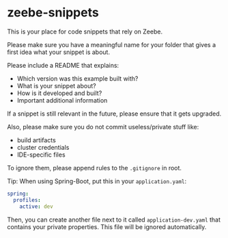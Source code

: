 # zeebe-snippets

This is your place for code snippets that rely on Zeebe.

Please make sure you have a meaningful name for your folder that gives a first idea what your snippet is about.

Please include a README that explains:
- Which version was this example built with?
- What is your snippet about?
- How is it developed and built?
- Important additional information

If a snippet is still relevant in the future, please ensure that it gets upgraded.

Also, please make sure you do not commit useless/private stuff like:
- build artifacts
- cluster credentials
- IDE-specific files

To ignore them, please append rules to the `.gitignore` in root.

Tip: When using Spring-Boot, put this in your `application.yaml`:

````yaml
spring:
  profiles:
    active: dev
````
Then, you can create another file next to it called `application-dev.yaml` that contains your private properties. This file will be ignored automatically.
